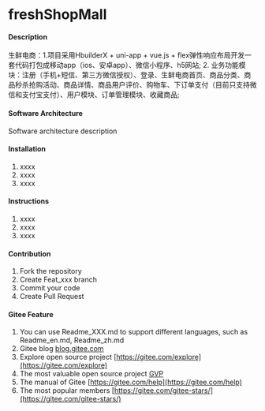 # freshShopMall

#### Description
生鲜电商：1.项目采用HbuilderX + uni-app + vue.js + flex弹性响应布局开发一套代码打包成移动app（ios、安卓app）、微信小程序、h5网站; 2. 业务功能模块：注册（手机+短信、第三方微信授权）、登录、生鲜电商首页、商品分类、商品秒杀抢购活动、商品详情、商品用户评价、购物车、下订单支付（目前只支持微信和支付宝支付）、用户模块、订单管理模块、收藏商品; 


#### Software Architecture
Software architecture description

#### Installation

1.  xxxx
2.  xxxx
3.  xxxx

#### Instructions

1.  xxxx
2.  xxxx
3.  xxxx

#### Contribution

1.  Fork the repository
2.  Create Feat_xxx branch
3.  Commit your code
4.  Create Pull Request


#### Gitee Feature

1.  You can use Readme\_XXX.md to support different languages, such as Readme\_en.md, Readme\_zh.md
2.  Gitee blog [blog.gitee.com](https://blog.gitee.com)
3.  Explore open source project [https://gitee.com/explore](https://gitee.com/explore)
4.  The most valuable open source project [GVP](https://gitee.com/gvp)
5.  The manual of Gitee [https://gitee.com/help](https://gitee.com/help)
6.  The most popular members  [https://gitee.com/gitee-stars/](https://gitee.com/gitee-stars/)
